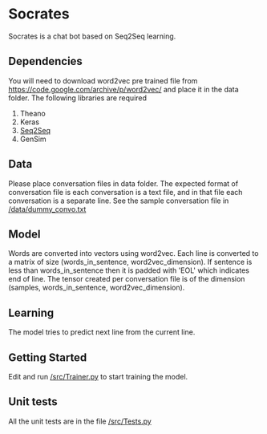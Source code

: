 # Socrates
Socrates is a chat bot based on Seq2Seq learning. 

## Dependencies
You will need to download word2vec pre trained file from https://code.google.com/archive/p/word2vec/ and place it in the data folder.
The following libraries are required

1. Theano
2. Keras
3. [Seq2Seq](https://github.com/farizrahman4u/seq2seq)
4. GenSim

## Data 
Please place conversation files in data folder. The expected format of conversation file is each conversation is a text file, and in that file each conversation is a separate line. See the sample conversation file in [/data/dummy_convo.txt]( https://github.com/abhishekraok/Socrates/blob/master/data/dummy_convo.txt)

## Model
Words are converted into vectors using word2vec. Each line is converted to a matrix of size (words_in_sentence, word2vec_dimension). If sentence is less than words_in_sentence then it is padded with 'EOL' which indicates end of line. The tensor created per conversation file is of the dimension (samples, words_in_sentence, word2vec_dimension). 

## Learning
The model tries to predict next line from the current line. 

## Getting Started
Edit and run [/src/Trainer.py](https://github.com/abhishekraok/Socrates/blob/master/src/Trainer.py) to start training the model.

## Unit tests
All the unit tests are in the file [/src/Tests.py](https://github.com/abhishekraok/Socrates/blob/master/src/Tests.py)
